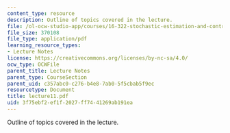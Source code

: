 ```yaml
---
content_type: resource
description: Outline of topics covered in the lecture.
file: /ol-ocw-studio-app/courses/16-322-stochastic-estimation-and-control-fall-2004/3f75ebf2ef1f2027ff7441269ab191ea_lecture11.pdf
file_size: 370108
file_type: application/pdf
learning_resource_types:
- Lecture Notes
license: https://creativecommons.org/licenses/by-nc-sa/4.0/
ocw_type: OCWFile
parent_title: Lecture Notes
parent_type: CourseSection
parent_uid: c357abc0-c276-b4e8-7ab0-5f5cbab5f9ec
resourcetype: Document
title: lecture11.pdf
uid: 3f75ebf2-ef1f-2027-ff74-41269ab191ea
---
```

Outline of topics covered in the lecture.